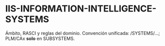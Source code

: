 # IIS-INFORMATION-INTELLIGENCE-SYSTEMS
Ámbito, RASCI y reglas del dominio. Convención unificada: /SYSTEMS/…; PLM/CAx **solo** en SUBSYSTEMS.
